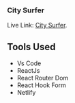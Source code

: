 ### City Surfer

Live Link:  [City Surfer](https://city-surfer.netlify.app/).

## Tools Used

* Vs Code
* ReactJs
* React Router Dom
* React Hook Form
* Netlify
  

